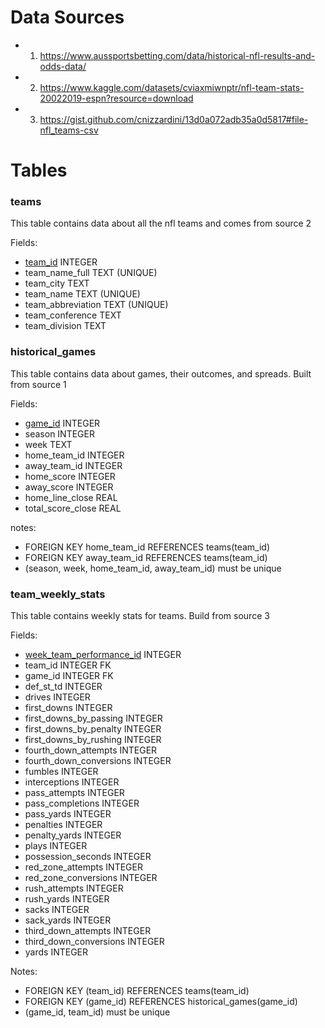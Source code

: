 # Data Sources

* 1. https://www.aussportsbetting.com/data/historical-nfl-results-and-odds-data/
* 2. https://www.kaggle.com/datasets/cviaxmiwnptr/nfl-team-stats-20022019-espn?resource=download 
* 3. https://gist.github.com/cnizzardini/13d0a072adb35a0d5817#file-nfl_teams-csv 

# Tables

### teams

This table contains data about all the nfl teams and comes from source 2

Fields:
* <ins>team_id</ins> INTEGER
* team_name_full TEXT (UNIQUE)
* team_city TEXT
* team_name TEXT (UNIQUE)
* team_abbreviation TEXT (UNIQUE)
* team_conference TEXT
* team_division TEXT

### historical_games

This table contains data about games, their outcomes, and spreads. Built from source 1

Fields:

* <ins>game_id</ins> INTEGER
* season INTEGER
* week TEXT
* home_team_id INTEGER
* away_team_id INTEGER
* home_score INTEGER
* away_score INTEGER
* home_line_close REAL
* total_score_close REAL

notes:

* FOREIGN KEY home_team_id REFERENCES teams(team_id)
* FOREIGN KEY away_team_id REFERENCES teams(team_id)
* (season, week, home_team_id, away_team_id) must be unique

### team_weekly_stats

This table contains weekly stats for teams. Build from source 3

Fields:

* <ins>week_team_performance_id</ins> INTEGER
* team_id INTEGER FK
* game_id INTEGER FK
* def_st_td INTEGER
* drives INTEGER
* first_downs INTEGER
* first_downs_by_passing INTEGER
* first_downs_by_penalty INTEGER
* first_downs_by_rushing INTEGER
* fourth_down_attempts INTEGER
* fourth_down_conversions INTEGER
* fumbles INTEGER
* interceptions INTEGER
* pass_attempts INTEGER
* pass_completions INTEGER
* pass_yards INTEGER
* penalties INTEGER
* penalty_yards INTEGER
* plays INTEGER
* possession_seconds INTEGER
* red_zone_attempts INTEGER
* red_zone_conversions INTEGER
* rush_attempts INTEGER
* rush_yards INTEGER
* sacks INTEGER
* sack_yards INTEGER
* third_down_attempts INTEGER
* third_down_conversions INTEGER
* yards INTEGER

Notes:

* FOREIGN KEY (team_id) REFERENCES teams(team_id)
* FOREIGN KEY (game_id) REFERENCES historical_games(game_id)
* (game_id, team_id) must be unique
